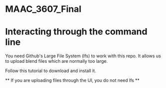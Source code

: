 # MAAC_3607_Final

# Interacting through the command line

You need Github's Large File System (lfs) to work with this repo. It allows us to upload blend files which are normally too large.

Follow this tutorial to download and install it.

** If you are uploading files through the UI, you do not need lfs **
